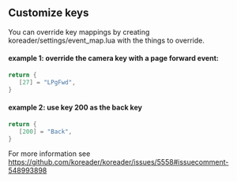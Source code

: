 ## Customize keys

You can override key mappings by creating koreader/settings/event_map.lua with the things to override.

#### example 1: override the camera key with a page forward event:

```lua
return {
   [27] = "LPgFwd",
}
```

#### example 2: use key 200 as the back key

```lua
return {
   [200] = "Back",
}
```

For more information see https://github.com/koreader/koreader/issues/5558#issuecomment-548993898